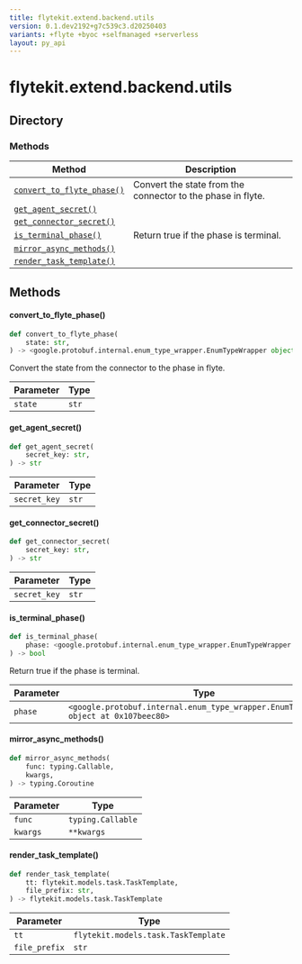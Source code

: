 ```yaml
---
title: flytekit.extend.backend.utils
version: 0.1.dev2192+g7c539c3.d20250403
variants: +flyte +byoc +selfmanaged +serverless
layout: py_api
---
```


# flytekit.extend.backend.utils

## Directory

### Methods

| Method | Description |
|-|-|
| [`convert_to_flyte_phase()`](#convert_to_flyte_phase) | Convert the state from the connector to the phase in flyte. |
| [`get_agent_secret()`](#get_agent_secret) |  |
| [`get_connector_secret()`](#get_connector_secret) |  |
| [`is_terminal_phase()`](#is_terminal_phase) | Return true if the phase is terminal. |
| [`mirror_async_methods()`](#mirror_async_methods) |  |
| [`render_task_template()`](#render_task_template) |  |


## Methods

#### convert_to_flyte_phase()

```python
def convert_to_flyte_phase(
    state: str,
) -> <google.protobuf.internal.enum_type_wrapper.EnumTypeWrapper object at 0x107beec80>
```
Convert the state from the connector to the phase in flyte.


| Parameter | Type |
|-|-|
| `state` | `str` |

#### get_agent_secret()

```python
def get_agent_secret(
    secret_key: str,
) -> str
```
| Parameter | Type |
|-|-|
| `secret_key` | `str` |

#### get_connector_secret()

```python
def get_connector_secret(
    secret_key: str,
) -> str
```
| Parameter | Type |
|-|-|
| `secret_key` | `str` |

#### is_terminal_phase()

```python
def is_terminal_phase(
    phase: <google.protobuf.internal.enum_type_wrapper.EnumTypeWrapper object at 0x107beec80>,
) -> bool
```
Return true if the phase is terminal.


| Parameter | Type |
|-|-|
| `phase` | `<google.protobuf.internal.enum_type_wrapper.EnumTypeWrapper object at 0x107beec80>` |

#### mirror_async_methods()

```python
def mirror_async_methods(
    func: typing.Callable,
    kwargs,
) -> typing.Coroutine
```
| Parameter | Type |
|-|-|
| `func` | `typing.Callable` |
| `kwargs` | ``**kwargs`` |

#### render_task_template()

```python
def render_task_template(
    tt: flytekit.models.task.TaskTemplate,
    file_prefix: str,
) -> flytekit.models.task.TaskTemplate
```
| Parameter | Type |
|-|-|
| `tt` | `flytekit.models.task.TaskTemplate` |
| `file_prefix` | `str` |

